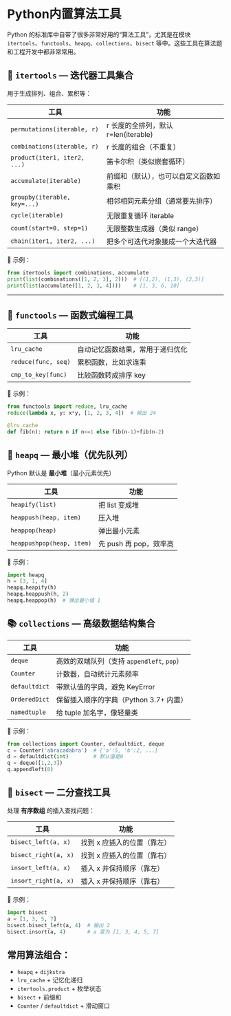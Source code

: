 # Python内置算法工具

Python 的标准库中自带了很多非常好用的“算法工具”，尤其是在模块 `itertools`、`functools`、`heapq`、`collections`、`bisect` 等中。这些工具在算法题和工程开发中都非常常用。

## 🔁 `itertools` — **迭代器工具集合**

用于生成排列、组合、累积等：

| 工具 | 功能 |
|------|------|
| `permutations(iterable, r)` | r 长度的全排列，默认 r=len(iterable) |
| `combinations(iterable, r)` | r 长度的组合（不重复） |
| `product(iter1, iter2, ...)` | 笛卡尔积（类似嵌套循环） |
| `accumulate(iterable)` | 前缀和（默认），也可以自定义函数如乘积 |
| `groupby(iterable, key=...)` | 相邻相同元素分组（通常要先排序） |
| `cycle(iterable)` | 无限重复循环 iterable |
| `count(start=0, step=1)` | 无限整数生成器（类似 range） |
| `chain(iter1, iter2, ...)` | 把多个可迭代对象接成一个大迭代器 |

🧠 示例：
```python
from itertools import combinations, accumulate
print(list(combinations([1, 2, 3], 2)))  # [(1,2), (1,3), (2,3)]
print(list(accumulate([1, 2, 3, 4])))    # [1, 3, 6, 10]
```

---

## 🧠 `functools` — **函数式编程工具**

| 工具 | 功能 |
|------|------|
| `lru_cache` | 自动记忆函数结果，常用于递归优化 |
| `reduce(func, seq)` | 累积函数，比如求连乘 |
| `cmp_to_key(func)` | 比较函数转成排序 key |

🧠 示例：
```python
from functools import reduce, lru_cache
reduce(lambda x, y: x*y, [1, 2, 3, 4])  # 输出 24

@lru_cache
def fib(n): return n if n<=1 else fib(n-1)+fib(n-2)
```

## 🧺 `heapq` — **最小堆（优先队列）**

Python 默认是 **最小堆**（最小元素优先）

| 工具 | 功能 |
|------|------|
| `heapify(list)` | 把 list 变成堆 |
| `heappush(heap, item)` | 压入堆 |
| `heappop(heap)` | 弹出最小元素 |
| `heappushpop(heap, item)` | 先 push 再 pop，效率高 |

🧠 示例：  
```python
import heapq
h = [3, 1, 4]
heapq.heapify(h)
heapq.heappush(h, 2)
heapq.heappop(h)  # 弹出最小值 1
```


## 📚 `collections` — **高级数据结构集合**

| 工具 | 功能 |
|------|------|
| `deque` | 高效的双端队列（支持 `appendleft`, `pop`） |
| `Counter` | 计数器，自动统计元素频率 |
| `defaultdict` | 带默认值的字典，避免 KeyError |
| `OrderedDict` | 保留插入顺序的字典（Python 3.7+ 内置） |
| `namedtuple` | 给 tuple 加名字，像轻量类 |

🧠 示例：  
```python
from collections import Counter, defaultdict, deque
c = Counter('abracadabra')  # {'a':5, 'b':2, ...}
d = defaultdict(int)        # 默认值是0
q = deque([1,2,3])
q.appendleft(0)
```


## 📍 `bisect` — **二分查找工具**

处理 **有序数组** 的插入查找问题：

| 工具 | 功能 |
|------|------|
| `bisect_left(a, x)` | 找到 x 应插入的位置（靠左） |
| `bisect_right(a, x)` | 找到 x 应插入的位置（靠右） |
| `insort_left(a, x)` | 插入 x 并保持顺序（靠左） |
| `insort_right(a, x)` | 插入 x 并保持顺序（靠右） |

🧠 示例：
```python
import bisect
a = [1, 3, 5, 7]
bisect.bisect_left(a, 4)  # 输出 2
bisect.insort(a, 4)       # a 变为 [1, 3, 4, 5, 7]
```

## 常用算法组合：
- `heapq` + `dijkstra`
- `lru_cache` + 记忆化递归
- `itertools.product` + 枚举状态
- `bisect` + 前缀和
- `Counter` / `defaultdict` + 滑动窗口

